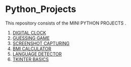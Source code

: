 # Python_Projects
This repository consists of the MINI PYTHON PROJECTS .
1. <a href ="https://github.com/sparshpatial/Python_Projects/blob/main/Digital%20Clock.py">DIGITAL CLOCK</a>
2. <a href="https://github.com/sparshpatial/Python_Projects/blob/main/Guessing_Game.py">GUESSING GAME</a>
3. <a href="https://github.com/sparshpatial/Python_Projects/tree/main/Capturing%20Screenshot">SCREENSHOT CAPTURING</a> 
4. <a href="https://github.com/sparshpatial/Python_Projects/blob/main/BMI_calculator.py">BMI CALCULATOR</a>
5. <a href="https://github.com/sparshpatial/Python_Projects/tree/main/lang_detect">LANGUAGE DETECTOR</a>
5. <a href="https://github.com/sparshpatial/Python_Projects/blob/main/Tkinter%20basics.py">TKINTER BASICS</a>
